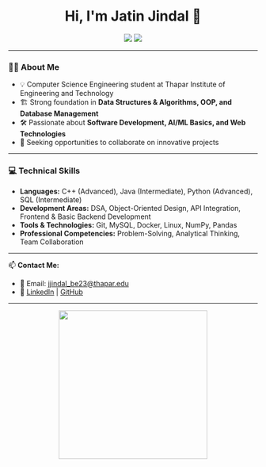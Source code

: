 <h1 align="center">Hi, I'm Jatin Jindal 👋</h1>

<p align="center">
  <a href="https://www.linkedin.com/in/jatinjindal54/"><img src="https://img.shields.io/badge/LinkedIn-blue?style=for-the-badge&logo=linkedin"></a>
  <a href="https://github.com/jatinjindall"><img src="https://img.shields.io/badge/GitHub-black?style=for-the-badge&logo=github"></a>
</p>

---

### 👨‍💻 About Me  
- 💡 Computer Science Engineering student at Thapar Institute of Engineering and Technology  
- 🏗 Strong foundation in **Data Structures & Algorithms, OOP, and Database Management**  
- 🛠 Passionate about **Software Development, AI/ML Basics, and Web Technologies**  
- 🤝 Seeking opportunities to collaborate on innovative projects  

---

### 💻 Technical Skills  
- **Languages:** C++ (Advanced), Java (Intermediate), Python (Advanced), SQL (Intermediate)  
- **Development Areas:** DSA, Object-Oriented Design, API Integration, Frontend & Basic Backend Development  
- **Tools & Technologies:** Git, MySQL, Docker, Linux, NumPy, Pandas  
- **Professional Competencies:** Problem-Solving, Analytical Thinking, Team Collaboration  

---

📫 **Contact Me:**  
- 📧 Email: [jjindal_be23@thapar.edu](mailto:jjindal_be23@thapar.edu)  
- 🔗 [LinkedIn](https://www.linkedin.com/in/jatinjindal54/) | [GitHub](https://github.com/jatinjindall)  

---

<p align="center"> 
  <img src="https://media.giphy.com/media/jpVnC65DmYeyRL4LHS/giphy.gif" width="300px"> 
</p>
